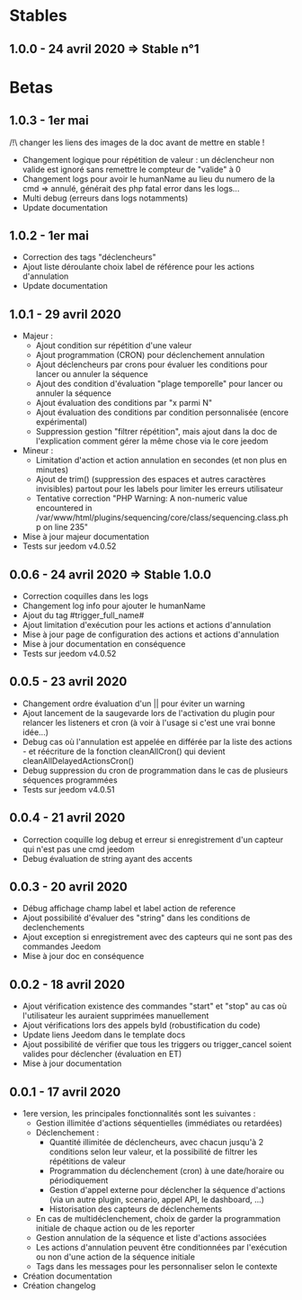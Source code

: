 # Stables

1.0.0 - 24 avril 2020 => Stable n°1
---

# Betas

1.0.3 - 1er mai
---

/!\ changer les liens des images de la doc avant de mettre en stable !

* Changement logique pour répétition de valeur : un déclencheur non valide est ignoré sans remettre le compteur de "valide" à 0
* Changement logs pour avoir le humanName au lieu du numero de la cmd => annulé, générait des php fatal error dans les logs...
* Multi debug (erreurs dans logs notamments)
* Update documentation



1.0.2 - 1er mai
---

* Correction des tags "déclencheurs"
* Ajout liste déroulante choix label de référence pour les actions d'annulation
* Update documentation

1.0.1 - 29 avril 2020
---

* Majeur :
  * Ajout condition sur répétition d'une valeur
  * Ajout programmation (CRON) pour déclenchement annulation
  * Ajout déclencheurs par crons pour évaluer les conditions pour lancer ou annuler la séquence
  * Ajout des condition d'évaluation "plage temporelle" pour lancer ou annuler la séquence
  * Ajout évaluation des conditions par "x parmi N"
  * Ajout évaluation des conditions par condition personnalisée (encore expérimental)
  * Suppression gestion "filtrer répétition", mais ajout dans la doc de l'explication comment gérer la même chose via le core jeedom
* Mineur :
  * Limitation d'action et action annulation en secondes (et non plus en minutes)
  * Ajout de trim() (suppression des espaces et autres caractères invisibles) partout pour les labels pour limiter les erreurs utilisateur
  * Tentative correction "PHP Warning: A non-numeric value encountered in /var/www/html/plugins/sequencing/core/class/sequencing.class.php on line 235"
* Mise à jour majeur documentation
* Tests sur jeedom v4.0.52

0.0.6 - 24 avril 2020 => Stable 1.0.0
---

* Correction coquilles dans les logs
* Changement log info pour ajouter le humanName
* Ajout du tag #trigger_full_name#
* Ajout limitation d'exécution pour les actions et actions d'annulation
* Mise à jour page de configuration des actions et actions d'annulation
* Mise à jour documentation en conséquence
* Tests sur jeedom v4.0.52

0.0.5 - 23 avril 2020
---

* Changement ordre évaluation d'un || pour éviter un warning
* Ajout lancement de la saugevarde lors de l'activation du plugin pour relancer les listeners et cron (à voir à l'usage si c'est une vrai bonne idée...)
* Debug cas où l'annulation est appelée en différée par la liste des actions - et réécriture de la fonction cleanAllCron() qui devient cleanAllDelayedActionsCron()
* Debug suppression du cron de programmation dans le cas de plusieurs séquences programmées
* Tests sur jeedom v4.0.51

0.0.4 - 21 avril 2020
---

* Correction coquille log debug et erreur si enregistrement d'un capteur qui n'est pas une cmd jeedom
* Debug évaluation de string ayant des accents

0.0.3 - 20 avril 2020
---

* Débug affichage champ label et label action de reference
* Ajout possibilité d'évaluer des "string" dans les conditions de declenchements
* Ajout exception si enregistrement avec des capteurs qui ne sont pas des commandes Jeedom
* Mise à jour doc en conséquence

0.0.2 - 18 avril 2020
---

* Ajout vérification existence des commandes "start" et "stop" au cas où l'utilisateur les auraient supprimées manuellement
* Ajout vérifications lors des appels byId (robustification du code)
* Update liens Jeedom dans le template docs
* Ajout possibilité de vérifier que tous les triggers ou trigger_cancel soient valides pour déclencher (évaluation en ET)
* Mise à jour documentation

0.0.1 - 17 avril 2020
---

* 1ere version, les principales fonctionnalités sont les suivantes :
    * Gestion illimitée d'actions séquentielles (immédiates ou retardées)
    * Déclenchement :
       * Quantité illimitée de déclencheurs, avec chacun jusqu'à 2 conditions selon leur valeur, et la possibilité de filtrer les répétitions de valeur
       * Programmation du déclenchement (cron) à une date/horaire ou périodiquement
       * Gestion d'appel externe pour déclencher la séquence d'actions (via un autre plugin, scenario, appel API, le dashboard, ...)
       * Historisation des capteurs de déclenchements
    * En cas de multidéclenchement, choix de garder la programmation initiale de chaque action ou de les reporter
    * Gestion annulation de la séquence et liste d'actions associées
    * Les actions d'annulation peuvent être conditionnées par l'exécution ou non d'une action de la séquence initiale
    * Tags dans les messages pour les personnaliser selon le contexte
* Création documentation
* Création changelog
